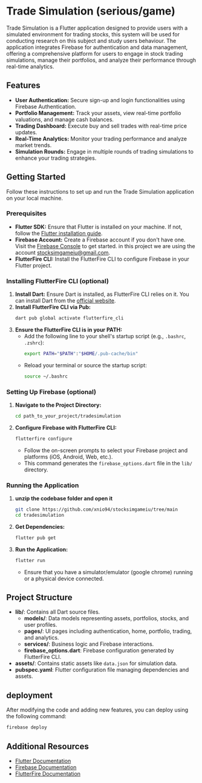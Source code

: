 # Trade Simulation (serious/game)

Trade Simulation is a Flutter application designed to provide users with a simulated environment for trading stocks, this system will be used for conducting research on this subject and study users behaviour. The application integrates Firebase for authentication and data management, offering a comprehensive platform for users to engage in stock trading simulations, manage their portfolios, and analyze their performance through real-time analytics.

## Features

- **User Authentication:** Secure sign-up and login functionalities using Firebase Authentication.
- **Portfolio Management:** Track your assets, view real-time portfolio valuations, and manage cash balances.
- **Trading Dashboard:** Execute buy and sell trades with real-time price updates.
- **Real-Time Analytics:** Monitor your trading performance and analyze market trends.
- **Simulation Rounds:** Engage in multiple rounds of trading simulations to enhance your trading strategies.

## Getting Started

Follow these instructions to set up and run the Trade Simulation application on your local machine.

### Prerequisites

- **Flutter SDK:** Ensure that Flutter is installed on your machine. If not, follow the [Flutter installation guide](https://flutter.dev/docs/get-started/install).
- **Firebase Account:** Create a Firebase account if you don't have one. Visit the [Firebase Console](https://console.firebase.google.com/) to get started. in this project we are using the account stocksimgameiu@gmail.com.
- **FlutterFire CLI:** Install the FlutterFire CLI to configure Firebase in your Flutter project.

### Installing FlutterFire CLI (optional)

1. **Install Dart:** Ensure Dart is installed, as FlutterFire CLI relies on it. You can install Dart from the [official website](https://dart.dev/get-dart).
2. **Install FlutterFire CLI via Pub:**
   ```bash
   dart pub global activate flutterfire_cli
   ```
3. **Ensure the FlutterFire CLI is in your PATH:**
   - Add the following line to your shell's startup script (e.g., `.bashrc`, `.zshrc`):
     ```bash
     export PATH="$PATH":"$HOME/.pub-cache/bin"
     ```
   - Reload your terminal or source the startup script:
     ```bash
     source ~/.bashrc
     ```

### Setting Up Firebase (optional)

1. **Navigate to the Project Directory:**
   ```bash
   cd path_to_your_project/tradesimulation
   ```
2. **Configure Firebase with FlutterFire CLI:**
   ```bash
   flutterfire configure
   ```
   - Follow the on-screen prompts to select your Firebase project and platforms (iOS, Android, Web, etc.).
   - This command generates the `firebase_options.dart` file in the `lib/` directory.

### Running the Application

1. **unzip the codebase folder and open it**
   ```bash
   git clone https://github.com/xnio94/stocksimgameiu/tree/main
   cd tradesimulation
   ```
2. **Get Dependencies:**
   ```bash
   flutter pub get
   ```
3. **Run the Application:**
   ```bash
   flutter run
   ```
   - Ensure that you have a simulator/emulator (google chrome) running or a physical device connected.

## Project Structure

- **lib/**: Contains all Dart source files.
  - **models/**: Data models representing assets, portfolios, stocks, and user profiles.
  - **pages/**: UI pages including authentication, home, portfolio, trading, and analytics.
  - **services/**: Business logic and Firebase interactions.
  - **firebase_options.dart**: Firebase configuration generated by FlutterFire CLI.
- **assets/**: Contains static assets like `data.json` for simulation data.
- **pubspec.yaml**: Flutter configuration file managing dependencies and assets.

## deployment
After modifying the code and adding new features, you can deploy using the following command:
  ```bash
  firebase deploy
  ```

## Additional Resources

- [Flutter Documentation](https://docs.flutter.dev/)
- [Firebase Documentation](https://firebase.google.com/docs)
- [FlutterFire Documentation](https://firebase.flutter.dev/docs/overview)